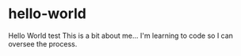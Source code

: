 # hello-world
Hello World test
This is a bit about me... I'm learning to code so I can oversee the process.
